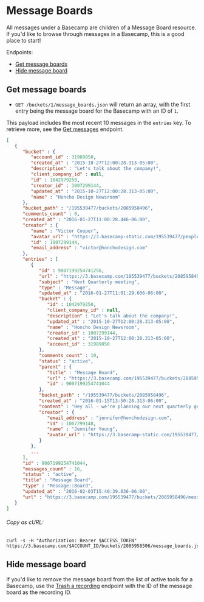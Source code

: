 Message Boards
==============

All messages under a Basecamp are children of a Message Board resource. If you'd like to browse through messages in a Basecamp, this is a good place to start!

Endpoints:

- [Get message boards](#get-message-boards)
- [Hide message board](#hide-message-board)

Get message boards
------------------

* `GET /buckets/1/message_boards.json` will return an array, with the first entry being the message board for the Basecamp with an ID of `1`.

This payload includes the most recent 10 messages in the `entries` key. To retrieve more, see the [Get messages][1] endpoint.

``` json
[
   {
      "bucket" : {
         "account_id" : 31989850,
         "created_at" : "2015-10-27T12:00:28.313-05:00",
         "description" : "Let's talk about the company!",
         "client_company_id" : null,
         "id" : 1042979250,
         "creator_id" : 1007299144,
         "updated_at" : "2015-10-27T12:00:28.313-05:00",
         "name" : "Honcho Design Newsroom"
      },
      "bucket_path" : "/195539477/buckets/2085958496",
      "comments_count" : 0,
      "created_at" : "2016-01-27T11:00:28.446-06:00",
      "creator" : {
         "name" : "Victor Cooper",
         "avatar_url" : "https://3.basecamp-static.com/195539477/people/BAhpBEgqCjw=--8266bb0507508f3d46050d57b65924d5e2a005f3/avatar-64-x4",
         "id" : 1007299144,
         "email_address" : "victor@honchodesign.com"
      },
      "entries" : [
         {
            "id" : 9007199254741256,
            "url" : "https://3.basecamp.com/195539477/buckets/2085958496/messages/9007199254741256",
            "subject" : "Next Quarterly meeting",
            "type" : "Message",
            "updated_at" : "2016-01-27T11:01:29.606-06:00",
            "bucket" : {
               "id" : 1042979250,
               "client_company_id" : null,
               "description" : "Let's talk about the company!",
               "updated_at" : "2015-10-27T12:00:28.313-05:00",
               "name" : "Honcho Design Newsroom",
               "creator_id" : 1007299144,
               "created_at" : "2015-10-27T12:00:28.313-05:00",
               "account_id" : 31989850
            },
            "comments_count" : 10,
            "status" : "active",
            "parent" : {
               "title" : "Message Board",
               "url" : "https://3.basecamp.com/195539477/buckets/2085958496/message_boards/9007199254741044",
               "id" : 9007199254741044
            },
            "bucket_path" : "/195539477/buckets/2085958496",
            "created_at" : "2016-01-15T13:50:28.313-06:00",
            "content" : "Hey all - we're planning our next quarterly get together.",
            "creator" : {
               "email_address" : "jennifer@honchodesign.com",
               "id" : 1007299148,
               "name" : "Jennifer Young",
               "avatar_url" : "https://3.basecamp-static.com/195539477/people/BAhpBEwqCjw=--6d75c96cdfed6528797fe38d7b07ed9b8cc630c8/avatar-64-x4"
            }
         },
         ...
      ],
      "id" : 9007199254741044,
      "messages_count" : 16,
      "status" : "active",
      "title" : "Message Board",
      "type" : "Message::Board",
      "updated_at" : "2016-02-03T15:40:39.036-06:00",
      "url" : "https://3.basecamp.com/195539477/buckets/2085958496/message_boards/9007199254741044",
   }
]
```

###### Copy as cURL:

``` shell
curl -s -H "Authorization: Bearer $ACCESS_TOKEN" https://3.basecamp.com/$ACCOUNT_ID/buckets/2085958506/message_boards.json
```


Hide message board
------------------

If you'd like to remove the message board from the list of active tools for a Basecamp, use the [Trash a recording][2] endpoint with the ID of the message board as the recording ID.


[1]: https://github.com/basecamp/bc3-api/blob/master/sections/messages.md#get-messages
[2]: https://github.com/basecamp/bc3-api/blob/master/sections/recordings.md#trash-a-recording
